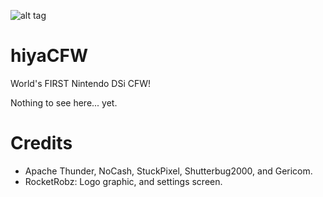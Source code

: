 ![alt tag](https://github.com/RocketRobz/hiyaCFW/blob/master/logo/logo.png)
# hiyaCFW
World's FIRST Nintendo DSi CFW!

Nothing to see here... yet.

# Credits
- Apache Thunder, NoCash, StuckPixel, Shutterbug2000, and Gericom.
- RocketRobz: Logo graphic, and settings screen.
